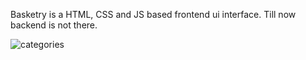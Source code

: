 Basketry is a HTML, CSS and JS based frontend ui interface. 
Till now backend is not there.

![categories](https://github.com/Jyoti097/Basketry/assets/108991566/120c2bc7-2018-4475-a908-25cbc886ce1b)
